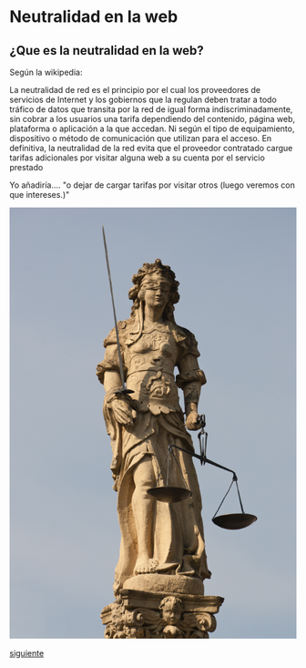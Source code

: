 # Neutralidad en la web

## ¿Que es la neutralidad en la web?

Según la wikipedia:

La neutralidad de red es el principio por el cual los proveedores de servicios de Internet y los gobiernos que la regulan deben tratar a todo tráfico de datos que transita por la red de igual forma indiscriminadamente, sin cobrar a los usuarios una tarifa dependiendo del contenido, página web, plataforma o aplicación a la que accedan. Ni según el tipo de equipamiento, dispositivo o método de comunicación que utilizan para el acceso.
En definitiva, la neutralidad de la red evita que el proveedor contratado cargue tarifas adicionales por visitar alguna web a su cuenta por el servicio prestado

Yo añadiría.... "o dejar de cargar tarifas por visitar otros (luego veremos con que intereses.)"

<img src="./images/justice.jpg" alt="Estatua de la Diosa Ciega Justicia, en una mano una balanza equilibrada, en la otra una espada">

[siguiente](porque.md)
